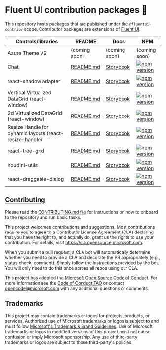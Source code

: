 # Fluent UI contribution packages 💪

This repository hosts packages that are published under the `@fluentui-contrib/` scope. Contributor packages
are extensions of [Fluent UI](https://github.com/microsoft/fluentui).

| Controls/libraries                                      | README                                                                                                                    | Docs                                                                                                                                     | NPM                                                                                                                                                                                                |
| ------------------------------------------------------- | ------------------------------------------------------------------------------------------------------------------------- | ---------------------------------------------------------------------------------------------------------------------------------------- | -------------------------------------------------------------------------------------------------------------------------------------------------------------------------------------------------- |
| Azure Theme V9                                          | (coming soon)                                                                                                             | (coming soon)                                                                                                                            | (coming soon)                                                                                                                                                                                      |
| Chat                                                    | [README.md](https://github.com/microsoft/fluentui-contrib/blob/main/packages/react-chat/README.md)                        | [Storybook](https://microsoft.github.io/fluentui-contrib/react-chat)                                                                     | [![npm version](https://img.shields.io/npm/v/@fluentui-contrib/react-chat?style=flat-square)](https://www.npmjs.com/package/@fluentui-contrib/react-chat)                                          |
| react-shadow adapter                                    | [README.md](https://github.com/microsoft/fluentui-contrib/blob/main/packages/react-shadow/README.md)                      | [Storybook](https://microsoft.github.io/fluentui-contrib/react-shadow)                                                                   | [![npm version](https://img.shields.io/npm/v/@fluentui-contrib/react-shadow?style=flat-square)](https://www.npmjs.com/package/@fluentui-contrib/react-shadow)                                      |
| Vertical Virtualized DataGrid (react-window)            | [README.md](https://github.com/microsoft/fluentui-contrib/blob/main/packages/react-data-grid-react-window/README.md)      | [Storybook](https://microsoft.github.io/fluentui-contrib/react-data-grid-react-window/?path=/story/datagrid--virtualized-data-grid)      | [![npm version](https://img.shields.io/npm/v/@fluentui-contrib/react-data-grid-react-window?style=flat-square)](https://www.npmjs.com/package/@fluentui-contrib/react-data-grid-react-window)      |
| 2d Virtualized DataGrid (react-window)                  | [README.md](https://github.com/microsoft/fluentui-contrib/blob/main/packages/react-data-grid-react-window-grid/README.md) | [Storybook](https://microsoft.github.io/fluentui-contrib/react-data-grid-react-window-grid/?path=/story/datagrid--virtualized-data-grid) | [![npm version](https://img.shields.io/npm/v/@fluentui-contrib/react-data-grid-react-window?style=flat-square)](https://www.npmjs.com/package/@fluentui-contrib/react-data-grid-react-window-grid) |
| Resize Handle for dynamic layouts (react-resize-handle) | [README.md](https://github.com/microsoft/fluentui-contrib/blob/main/packages/react-resize-handle/README.md)               | [Storybook](https://microsoft.github.io/fluentui-contrib/react-resize-handle)                                                            | [![npm version](https://img.shields.io/npm/v/@fluentui-contrib/react-resize-handle?style=flat-square)](https://www.npmjs.com/package/@fluentui-contrib/react-resize-handle)                        |
| react-tree-grid                                         | [README.md](https://github.com/microsoft/fluentui-contrib/blob/main/packages/react-tree-grid/README.md)                   | [Storybook](https://microsoft.github.io/fluentui-contrib/react-tree-grid)                                                                | [![npm version](https://img.shields.io/npm/v/@fluentui-contrib/react-tree-grid?style=flat-square)](https://www.npmjs.com/package/@fluentui-contrib/react-tree-grid)                                |
| houdini-utils                                           | [README.md](https://github.com/microsoft/fluentui-contrib/blob/main/packages/houdini-utils/README.md)                     | [Storybook](https://microsoft.github.io/fluentui-contrib/react-houdini-utils)                                                            | [![npm version](https://img.shields.io/npm/v/@fluentui-contrib/houdini-utils?style=flat-square)](https://www.npmjs.com/package/@fluentui-contrib/houdini-utils)                                    |
| react-draggable-dialog                                  | [README.md](https://github.com/microsoft/fluentui-contrib/blob/main/packages/react-draggable-dialog/README.md)            | [Storybook](https://microsoft.github.io/fluentui-contrib/react-draggable-dialog)                                                         | [![npm version](https://img.shields.io/npm/v/@fluentui-contrib/react-draggable-dialog?style=flat-square)](https://www.npmjs.com/package/@fluentui-contrib/react-draggable-dialog)                  |

## [Contributing](./Contributing.md)

Please read the [CONTRIBUTING.md file](./CONTRIBUTING.md) for instructions on how to onboard to the repository and
run basic tasks.

This project welcomes contributions and suggestions. Most contributions require you to agree to a
Contributor License Agreement (CLA) declaring that you have the right to, and actually do, grant us
the rights to use your contribution. For details, visit <https://cla.opensource.microsoft.com>.

When you submit a pull request, a CLA bot will automatically determine whether you need to provide
a CLA and decorate the PR appropriately (e.g., status check, comment). Simply follow the instructions
provided by the bot. You will only need to do this once across all repos using our CLA.

This project has adopted the [Microsoft Open Source Code of Conduct](https://opensource.microsoft.com/codeofconduct/).
For more information see the [Code of Conduct FAQ](https://opensource.microsoft.com/codeofconduct/faq/) or
contact [opencode@microsoft.com](mailto:opencode@microsoft.com) with any additional questions or comments.

## Trademarks

This project may contain trademarks or logos for projects, products, or services. Authorized use of Microsoft
trademarks or logos is subject to and must follow
[Microsoft's Trademark & Brand Guidelines](https://www.microsoft.com/en-us/legal/intellectualproperty/trademarks/usage/general).
Use of Microsoft trademarks or logos in modified versions of this project must not cause confusion or imply Microsoft sponsorship.
Any use of third-party trademarks or logos are subject to those third-party's policies.
